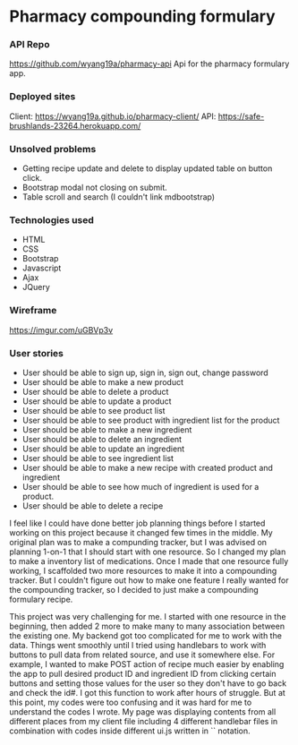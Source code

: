 # Pharmacy compounding formulary

### API Repo
https://github.com/wyang19a/pharmacy-api
Api for the pharmacy formulary app.

### Deployed sites

Client: https://wyang19a.github.io/pharmacy-client/
API: https://safe-brushlands-23264.herokuapp.com/

### Unsolved problems
- Getting recipe update and delete to display updated table on button click.
- Bootstrap modal not closing on submit.
- Table scroll and search (I couldn't link mdbootstrap)

### Technologies used
- HTML
- CSS
- Bootstrap
- Javascript
- Ajax
- JQuery

### Wireframe
https://imgur.com/uGBVp3v

### User stories
- User should be able to sign up, sign in, sign out, change password
- User should be able to make a new product
- User should be able to delete a product
- User should be able to update a product
- User should be able to see product list
- User should be able to see product with ingredient list for the product
- User should be able to make a new ingredient
- User should be able to delete an ingredient
- User should be able to update an ingredient
- User should be able to see ingredient list
- User should be able to make a new recipe with created product and ingredient
- User should be able to see how much of ingredient is used for a product.
- User should be able to delete a recipe


I feel like I could have done better job planning things before I started working on this project because it changed few times in the middle. My original plan was to make a compunding tracker, but I was advised on planning 1-on-1 that I should start with one resource. So I changed my plan to make a inventory list of medications. Once I made that one resource fully working, I scaffolded two more resources to make it into a compounding tracker. But I couldn't figure out how to make one feature I really wanted for the compounding tracker, so I decided to just make a compounding formulary recipe.

This project was very challenging for me. I started with one resource in the beginning, then added 2 more to make many to many association between the existing one. My backend got too complicated for me to work with the data. Things went smoothly until I tried using handlebars to work with buttons to pull data from related source, and use it somewhere else. For example, I wanted to make POST action of recipe much easier by enabling the app to pull desired product ID and ingredient ID from clicking certain buttons and setting those values for the user so they don't have to go back and check the id#. I got this function to work after hours of struggle. But at this point, my codes were too confusing and it was hard for me to understand the codes I wrote. My page was displaying contents from all different places from my client file including 4 different handlebar files in combination with codes inside different ui.js written in `` notation.
